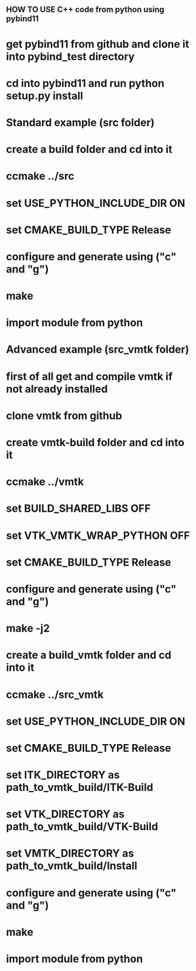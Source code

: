 ## HOW TO USE C++ code from python using pybind11

# get pybind11 from github and clone it into pybind_test directory
# cd into pybind11 and run python setup.py install

# Standard example (src folder)
# create a build folder and cd into it
# ccmake ../src
# set USE_PYTHON_INCLUDE_DIR ON
# set CMAKE_BUILD_TYPE Release
# configure and generate using ("c" and "g")
# make
# import module from python


# Advanced example (src_vmtk folder)
# first of all get and compile vmtk if not already installed
# clone vmtk from github
# create vmtk-build folder and cd into it
# ccmake ../vmtk
# set BUILD_SHARED_LIBS OFF
# set VTK_VMTK_WRAP_PYTHON OFF
# set CMAKE_BUILD_TYPE Release
# configure and generate using ("c" and "g")
# make -j2

# create a build_vmtk folder and cd into it
# ccmake ../src_vmtk
# set USE_PYTHON_INCLUDE_DIR ON
# set CMAKE_BUILD_TYPE Release
# set ITK_DIRECTORY as path_to_vmtk_build/ITK-Build
# set VTK_DIRECTORY as path_to_vmtk_build/VTK-Build
# set VMTK_DIRECTORY as path_to_vmtk_build/Install
# configure and generate using ("c" and "g")

# make
# import module from python
